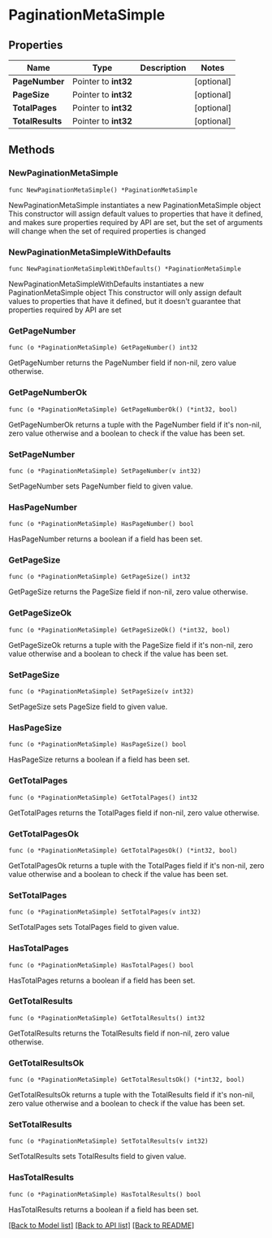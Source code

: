 # PaginationMetaSimple

## Properties

Name | Type | Description | Notes
------------ | ------------- | ------------- | -------------
**PageNumber** | Pointer to **int32** |  | [optional] 
**PageSize** | Pointer to **int32** |  | [optional] 
**TotalPages** | Pointer to **int32** |  | [optional] 
**TotalResults** | Pointer to **int32** |  | [optional] 

## Methods

### NewPaginationMetaSimple

`func NewPaginationMetaSimple() *PaginationMetaSimple`

NewPaginationMetaSimple instantiates a new PaginationMetaSimple object
This constructor will assign default values to properties that have it defined,
and makes sure properties required by API are set, but the set of arguments
will change when the set of required properties is changed

### NewPaginationMetaSimpleWithDefaults

`func NewPaginationMetaSimpleWithDefaults() *PaginationMetaSimple`

NewPaginationMetaSimpleWithDefaults instantiates a new PaginationMetaSimple object
This constructor will only assign default values to properties that have it defined,
but it doesn't guarantee that properties required by API are set

### GetPageNumber

`func (o *PaginationMetaSimple) GetPageNumber() int32`

GetPageNumber returns the PageNumber field if non-nil, zero value otherwise.

### GetPageNumberOk

`func (o *PaginationMetaSimple) GetPageNumberOk() (*int32, bool)`

GetPageNumberOk returns a tuple with the PageNumber field if it's non-nil, zero value otherwise
and a boolean to check if the value has been set.

### SetPageNumber

`func (o *PaginationMetaSimple) SetPageNumber(v int32)`

SetPageNumber sets PageNumber field to given value.

### HasPageNumber

`func (o *PaginationMetaSimple) HasPageNumber() bool`

HasPageNumber returns a boolean if a field has been set.

### GetPageSize

`func (o *PaginationMetaSimple) GetPageSize() int32`

GetPageSize returns the PageSize field if non-nil, zero value otherwise.

### GetPageSizeOk

`func (o *PaginationMetaSimple) GetPageSizeOk() (*int32, bool)`

GetPageSizeOk returns a tuple with the PageSize field if it's non-nil, zero value otherwise
and a boolean to check if the value has been set.

### SetPageSize

`func (o *PaginationMetaSimple) SetPageSize(v int32)`

SetPageSize sets PageSize field to given value.

### HasPageSize

`func (o *PaginationMetaSimple) HasPageSize() bool`

HasPageSize returns a boolean if a field has been set.

### GetTotalPages

`func (o *PaginationMetaSimple) GetTotalPages() int32`

GetTotalPages returns the TotalPages field if non-nil, zero value otherwise.

### GetTotalPagesOk

`func (o *PaginationMetaSimple) GetTotalPagesOk() (*int32, bool)`

GetTotalPagesOk returns a tuple with the TotalPages field if it's non-nil, zero value otherwise
and a boolean to check if the value has been set.

### SetTotalPages

`func (o *PaginationMetaSimple) SetTotalPages(v int32)`

SetTotalPages sets TotalPages field to given value.

### HasTotalPages

`func (o *PaginationMetaSimple) HasTotalPages() bool`

HasTotalPages returns a boolean if a field has been set.

### GetTotalResults

`func (o *PaginationMetaSimple) GetTotalResults() int32`

GetTotalResults returns the TotalResults field if non-nil, zero value otherwise.

### GetTotalResultsOk

`func (o *PaginationMetaSimple) GetTotalResultsOk() (*int32, bool)`

GetTotalResultsOk returns a tuple with the TotalResults field if it's non-nil, zero value otherwise
and a boolean to check if the value has been set.

### SetTotalResults

`func (o *PaginationMetaSimple) SetTotalResults(v int32)`

SetTotalResults sets TotalResults field to given value.

### HasTotalResults

`func (o *PaginationMetaSimple) HasTotalResults() bool`

HasTotalResults returns a boolean if a field has been set.


[[Back to Model list]](../README.md#documentation-for-models) [[Back to API list]](../README.md#documentation-for-api-endpoints) [[Back to README]](../README.md)


